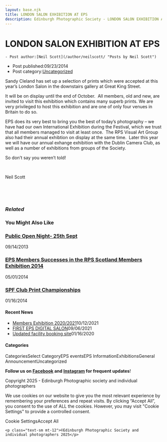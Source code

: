 ```yaml
---
layout: base.njk
title: LONDON SALON EXHIBITION AT EPS
description: Edinburgh Photographic Society - LONDON SALON EXHIBITION AT EPS
---
```


<div class="container mx-auto px-4 py-8">
  <div class="prose max-w-3xl mx-auto">
    <h1 class="text-3xl font-bold mb-6">LONDON SALON EXHIBITION AT EPS</h1>

    - Post author:[Neil Scott](/author/neilscott/ "Posts by Neil Scott")
- Post published:09/23/2014
- Post category:[Uncategorized](/category/uncategorized/)

Sandy Cleland has set up a selection of prints which were accepted at this year’s London Salon in the downstairs gallery at Great King Street.

It will be on display until the end of October.&nbsp; All members, old and new, are invited to visit this exhibition which contains many superb prints. We are very privileged to host this exhibition and are one of only four venues in Britain to do so.

EPS does its very best to bring you the best of today’s photography – we have had our own International Exhibition during the Festival, which we trust that all members managed to visit at least once.&nbsp; The RPS Visual Art Group also had their annual exhibtion on display at the same time.&nbsp; Later this year we will have our annual exhange exhibition with the Dublin Camera Club, as well as a number of exhibitions from groups of the Society.

So don’t say you weren’t told!

&nbsp;

Neil Scott

&nbsp;

&nbsp;

### _Related_

### You Might Also Like

### [Public Open Night- 25th Sept](/uncategorized/public-open-night-25th-sept/)
09/14/2013

### [EPS Members Successes in the RPS Scotland Members Exhibition 2014](/uncategorized/eps-members-successes-in-the-rps-scotland-members-exhibition-2014/)
05/01/2014

### [SPF Club Print Championships](/uncategorized/spf-club-print-championships/)
01/16/2014

#### Recent News

- [Members Exhibition 2020/2021](/uncategorized/20207/)10/12/2021
- [FIRST EPS DIGITAL SALON](/uncategorized/19611/)09/06/2021
- [Updated facility booking site](/eps_information/updated-facility-booking-site/)01/16/2020

#### Categories
CategoriesSelect CategoryEPS eventsEPS InformationExhibitionsGeneral AnnouncementUncategorized

**Follow us on [Facebook](https://www.facebook.com/EdinburghPhotographicSociety/) and [Instagram](https://www.instagram.com/edinburghphotographicsociety) for frequent updates**!

 Copyright 2025 - Edinburgh Photographic society and individual photographers 

We use cookies on our website to give you the most relevant experience by remembering your preferences and repeat visits. By clicking “Accept All”, you consent to the use of ALL the cookies. However, you may visit "Cookie Settings" to provide a controlled consent.

Cookie SettingsAccept All

    <p class="text-sm mt-12">©Edinburgh Photographic Society and individual photographers 2025</p>
  </div>
</div>